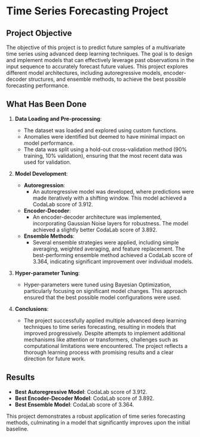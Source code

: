 # Time Series Forecasting Project

## Project Objective

The objective of this project is to predict future samples of a multivariate time series using advanced deep learning techniques. The goal is to design and implement models that can effectively leverage past observations in the input sequence to accurately forecast future values. This project explores different model architectures, including autoregressive models, encoder-decoder structures, and ensemble methods, to achieve the best possible forecasting performance.

## What Has Been Done

1. **Data Loading and Pre-processing**:
    - The dataset was loaded and explored using custom functions.
    - Anomalies were identified but deemed to have minimal impact on model performance.
    - The data was split using a hold-out cross-validation method (90% training, 10% validation), ensuring that the most recent data was used for validation.

2. **Model Development**:
    - **Autoregression**:
        - An autoregressive model was developed, where predictions were made iteratively with a shifting window. This model achieved a CodaLab score of 3.912.
    - **Encoder-Decoder**:
        - An encoder-decoder architecture was implemented, incorporating Gaussian Noise layers for robustness. The model achieved a slightly better CodaLab score of 3.892.
    - **Ensemble Methods**:
        - Several ensemble strategies were applied, including simple averaging, weighted averaging, and feature replacement. The best-performing ensemble method achieved a CodaLab score of 3.364, indicating significant improvement over individual models.

3. **Hyper-parameter Tuning**:
    - Hyper-parameters were tuned using Bayesian Optimization, particularly focusing on significant model changes. This approach ensured that the best possible model configurations were used.

4. **Conclusions**:
    - The project successfully applied multiple advanced deep learning techniques to time series forecasting, resulting in models that improved progressively. Despite attempts to implement additional mechanisms like attention or transformers, challenges such as computational limitations were encountered. The project reflects a thorough learning process with promising results and a clear direction for future work.

## Results

- **Best Autoregressive Model**: CodaLab score of 3.912.
- **Best Encoder-Decoder Model**: CodaLab score of 3.892.
- **Best Ensemble Model**: CodaLab score of 3.364.

This project demonstrates a robust application of time series forecasting methods, culminating in a model that significantly improves upon the initial baseline.

